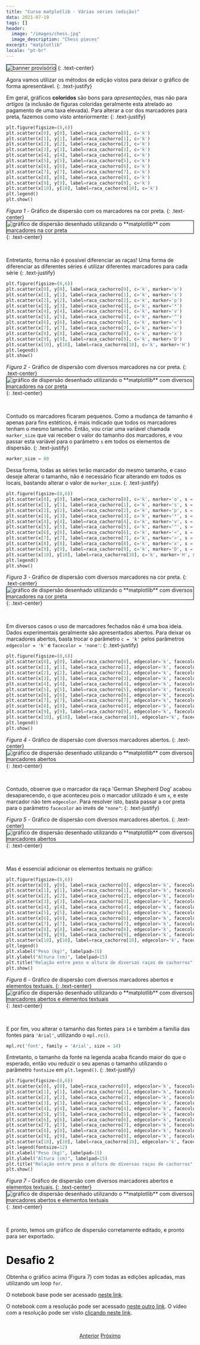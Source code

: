 ```yaml
---
title: "Curso matplotlib - Várias séries (edição)"
data: 2021-07-19
tags: []
header:
  image: "/images/chess.jpg"
  image_description: "Chess pieces"
excerpt: "matplotlib"
locale: "pt-br"
---
```


<img style="border: solid 1px black" src="{{ site.url }}{{ site.baseurl }}/images/curso-matplotlib/generico/banner.png" alt="banner provisório " >
{: .text-center}

<br>

Agora vamos utilizar os métodos de edição vistos para deixar o gráfico de forma apresentável.
{: .text-justify}

Em geral, gráficos **coloridos** são bons para *apresentações*, mas não para *artigos* (a inclusão de figuras coloridas geralmente esta atrelado ao pagamento de uma taxa elevada). Para alterar a cor dos marcadores para preta, fazemos como visto anteriormente:
{: .text-justify}

```python
plt.figure(figsize=(8,6))
plt.scatter(x[0], y[0], label=raca_cachorro[0], c='k')
plt.scatter(x[1], y[1], label=raca_cachorro[1], c='k')
plt.scatter(x[2], y[2], label=raca_cachorro[2], c='k')
plt.scatter(x[3], y[3], label=raca_cachorro[3], c='k')
plt.scatter(x[4], y[4], label=raca_cachorro[4], c='k')
plt.scatter(x[5], y[5], label=raca_cachorro[5], c='k')
plt.scatter(x[6], y[6], label=raca_cachorro[6], c='k')
plt.scatter(x[7], y[7], label=raca_cachorro[7], c='k')
plt.scatter(x[8], y[8], label=raca_cachorro[8], c='k')
plt.scatter(x[9], y[9], label=raca_cachorro[9], c='k')
plt.scatter(x[10], y[10], label=raca_cachorro[10], c='k')
plt.legend()
plt.show()
```


*Figura 1* - Gráfico de dispersão com os marcadores na cor preta.
{: .text-center}
<img style="border: solid 1px black" src="{{ site.url }}{{ site.baseurl }}/images/curso-matplotlib/14/grafico-dispersao-series-edicao-01.png" alt="gráfico de dispersão desenhado utilizando o **matplotlib** com marcadores na cor preta" >
{: .text-center}

<br>


Entretanto, forma não é possível diferenciar as raças! Uma forma de diferenciar as diferentes séries é utilizar diferentes marcadores para cada série
{: .text-justify}


```python
plt.figure(figsize=(8,6))
plt.scatter(x[0], y[0], label=raca_cachorro[0], c='k', marker='o')
plt.scatter(x[1], y[1], label=raca_cachorro[1], c='k', marker='s')
plt.scatter(x[2], y[2], label=raca_cachorro[2], c='k', marker='p')
plt.scatter(x[3], y[3], label=raca_cachorro[3], c='k', marker='*')
plt.scatter(x[4], y[4], label=raca_cachorro[4], c='k', marker='v')
plt.scatter(x[5], y[5], label=raca_cachorro[5], c='k', marker='^')
plt.scatter(x[6], y[6], label=raca_cachorro[6], c='k', marker='<')
plt.scatter(x[7], y[7], label=raca_cachorro[7], c='k', marker='>')
plt.scatter(x[8], y[8], label=raca_cachorro[8], c='k', marker='x')
plt.scatter(x[9], y[9], label=raca_cachorro[9], c='k', marker='D')
plt.scatter(x[10], y[10], label=raca_cachorro[10], c='k', marker='H')
plt.legend()
plt.show()
```

*Figura 2* - Gráfico de dispersão com diversos marcadores na cor preta.
{: .text-center}
<img style="border: solid 1px black" src="{{ site.url }}{{ site.baseurl }}/images/curso-matplotlib/14/grafico-dispersao-series-edicao-02.png" alt="gráfico de dispersão desenhado utilizando o **matplotlib** com diversos marcadores na cor preta" >
{: .text-center}

<br>


Contudo os marcadores ficaram pequenos. Como a mudança de tamanho é apenas para fins estéticos, é mais indicado que todos os marcadores tenham o mesmo tamanho. Então, vou criar uma variável chamada `marker_size` que vai receber o valor do tamanho dos marcadores, e vou passar esta variável para o parâmetro `s` em todos os elementos de dispersão.
{: .text-justify}

```python
marker_size = 80
```

Dessa forma, todas as séries terão marcador do mesmo tamanho, e caso deseje alterar o tamanho, não é necessário ficar alterando em todos os locais, bastando alterar o valor de `marker_size`.
{: .text-justify}

```python
plt.figure(figsize=(8,6))
plt.scatter(x[0], y[0], label=raca_cachorro[0], c='k', marker='o', s = marker_size)
plt.scatter(x[1], y[1], label=raca_cachorro[1], c='k', marker='s', s = marker_size)
plt.scatter(x[2], y[2], label=raca_cachorro[2], c='k', marker='p', s = marker_size)
plt.scatter(x[3], y[3], label=raca_cachorro[3], c='k', marker='*', s = marker_size)
plt.scatter(x[4], y[4], label=raca_cachorro[4], c='k', marker='v', s = marker_size)
plt.scatter(x[5], y[5], label=raca_cachorro[5], c='k', marker='^', s = marker_size)
plt.scatter(x[6], y[6], label=raca_cachorro[6], c='k', marker='<', s = marker_size)
plt.scatter(x[7], y[7], label=raca_cachorro[7], c='k', marker='>', s = marker_size)
plt.scatter(x[8], y[8], label=raca_cachorro[8], c='k', marker='x', s = marker_size)
plt.scatter(x[9], y[9], label=raca_cachorro[9], c='k', marker='D', s = marker_size)
plt.scatter(x[10], y[10], label=raca_cachorro[10], c='k', marker='H', s = marker_size)
plt.legend()
plt.show()
```


*Figura 3* - Gráfico de dispersão com diversos marcadores na cor preta.
{: .text-center}
<img style="border: solid 1px black" src="{{ site.url }}{{ site.baseurl }}/images/curso-matplotlib/14/grafico-dispersao-series-edicao-04.png" alt="gráfico de dispersão desenhado utilizando o **matplotlib** com diversos marcadores na cor preta" >
{: .text-center}

<br>


Em diversos casos o uso de marcadores fechados não é uma boa ideia. Dados experimentais geralmente são apresentados abertos. Para deixar os marcadores abertos, basta trocar o parâmetro `c = 'k'` pelos parâmetros `edgecolor = 'k'` e `facecolor = 'none'`:
{: .text-justify}


```python
plt.figure(figsize=(8,6))
plt.scatter(x[0], y[0], label=raca_cachorro[0], edgecolor='k', facecolor='none', marker='o', s = marker_size)
plt.scatter(x[1], y[1], label=raca_cachorro[1], edgecolor='k', facecolor='none', marker='s', s = marker_size)
plt.scatter(x[2], y[2], label=raca_cachorro[2], edgecolor='k', facecolor='none', marker='p', s = marker_size)
plt.scatter(x[3], y[3], label=raca_cachorro[3], edgecolor='k', facecolor='none', marker='*', s = marker_size)
plt.scatter(x[4], y[4], label=raca_cachorro[4], edgecolor='k', facecolor='none', marker='v', s = marker_size)
plt.scatter(x[5], y[5], label=raca_cachorro[5], edgecolor='k', facecolor='none', marker='^', s = marker_size)
plt.scatter(x[6], y[6], label=raca_cachorro[6], edgecolor='k', facecolor='none', marker='<', s = marker_size)
plt.scatter(x[7], y[7], label=raca_cachorro[7], edgecolor='k', facecolor='none', marker='>', s = marker_size)
plt.scatter(x[8], y[8], label=raca_cachorro[8], edgecolor='k', facecolor='none', marker='x', s = marker_size)
plt.scatter(x[9], y[9], label=raca_cachorro[9], edgecolor='k', facecolor='none', marker='D', s = marker_size)
plt.scatter(x[10], y[10], label=raca_cachorro[10], edgecolor='k', facecolor='none', marker='H', s = marker_size)
plt.legend()
plt.show()
```

*Figura 4* - Gráfico de dispersão com diversos marcadores abertos.
{: .text-center}
<img style="border: solid 1px black" src="{{ site.url }}{{ site.baseurl }}/images/curso-matplotlib/14/grafico-dispersao-series-edicao-03.png" alt="gráfico de dispersão desenhado utilizando o **matplotlib** com diversos marcadores abertos" >
{: .text-center}

<br>


Contudo, observe que o marcador da raça 'German Shepherd Dog' acabou desaparecendo, o que aconteceu pois o marcador utilizado é um `x`, e este marcador não tem `edgecolor`. Para resolver isto, basta passar a cor preta para o parâmetro `facecolor` ao invés de `"none"`:
{: .text-justify}

*Figura 5* - Gráfico de dispersão com diversos marcadores abertos.
{: .text-center}
<img style="border: solid 1px black" src="{{ site.url }}{{ site.baseurl }}/images/curso-matplotlib/14/grafico-dispersao-series-edicao-05.png" alt="gráfico de dispersão desenhado utilizando o **matplotlib** com diversos marcadores abertos" >
{: .text-center}

<br>

Mas é essencial adicionar os elementos textuais no gráfico:

```python
plt.figure(figsize=(8,6))
plt.scatter(x[0], y[0], label=raca_cachorro[0], edgecolor='k', facecolor='none', marker='o', s = marker_size)
plt.scatter(x[1], y[1], label=raca_cachorro[1], edgecolor='k', facecolor='none', marker='s', s = marker_size)
plt.scatter(x[2], y[2], label=raca_cachorro[2], edgecolor='k', facecolor='none', marker='p', s = marker_size)
plt.scatter(x[3], y[3], label=raca_cachorro[3], edgecolor='k', facecolor='none', marker='*', s = marker_size)
plt.scatter(x[4], y[4], label=raca_cachorro[4], edgecolor='k', facecolor='none', marker='v', s = marker_size)
plt.scatter(x[5], y[5], label=raca_cachorro[5], edgecolor='k', facecolor='none', marker='^', s = marker_size)
plt.scatter(x[6], y[6], label=raca_cachorro[6], edgecolor='k', facecolor='none', marker='<', s = marker_size)
plt.scatter(x[7], y[7], label=raca_cachorro[7], edgecolor='k', facecolor='none', marker='>', s = marker_size)
plt.scatter(x[8], y[8], label=raca_cachorro[8], edgecolor='k', facecolor='k', marker='x', s = marker_size)
plt.scatter(x[9], y[9], label=raca_cachorro[9], edgecolor='k', facecolor='none', marker='D', s = marker_size)
plt.scatter(x[10], y[10], label=raca_cachorro[10], edgecolor='k', facecolor='none', marker='H', s = marker_size)
plt.legend()
plt.xlabel("Peso (kg)", labelpad=15)
plt.ylabel("Altura (cm)", labelpad=15)
plt.title("Relação entre peso e altura de diversas raças de cachorros", pad=15)
plt.show()
```

*Figura 6* - Gráfico de dispersão com diversos marcadores abertos e elementos textuais.
{: .text-center}
<img style="border: solid 1px black" src="{{ site.url }}{{ site.baseurl }}/images/curso-matplotlib/14/grafico-dispersao-series-edicao-06.png" alt="gráfico de dispersão desenhado utilizando o **matplotlib** com diversos marcadores abertos e elementos textuais" >
{: .text-center}

<br>


 E por fim, vou alterar o tamanho das fontes para `14` e também a família das fontes para `'Arial'`, utilizando o `mpl.rc()`.

```python
mpl.rc('font', family = 'Arial', size = 14)
```

Entretanto, o tamanho da fonte na legenda acaba ficando maior do que o esperado, então vou reduzir o seu apenas o tamanho utilizando o parâmetro `fontsize` em  `plt.legend()`.
{: .text-justify}


```python
plt.figure(figsize=(8,6))
plt.scatter(x[0], y[0], label=raca_cachorro[0], edgecolor='k', facecolor='none', marker='o', s = marker_size)
plt.scatter(x[1], y[1], label=raca_cachorro[1], edgecolor='k', facecolor='none', marker='s', s = marker_size)
plt.scatter(x[2], y[2], label=raca_cachorro[2], edgecolor='k', facecolor='none', marker='p', s = marker_size)
plt.scatter(x[3], y[3], label=raca_cachorro[3], edgecolor='k', facecolor='none', marker='*', s = marker_size)
plt.scatter(x[4], y[4], label=raca_cachorro[4], edgecolor='k', facecolor='none', marker='v', s = marker_size)
plt.scatter(x[5], y[5], label=raca_cachorro[5], edgecolor='k', facecolor='none', marker='^', s = marker_size)
plt.scatter(x[6], y[6], label=raca_cachorro[6], edgecolor='k', facecolor='none', marker='<', s = marker_size)
plt.scatter(x[7], y[7], label=raca_cachorro[7], edgecolor='k', facecolor='none', marker='>', s = marker_size)
plt.scatter(x[8], y[8], label=raca_cachorro[8], edgecolor='k', facecolor='k', marker='x', s = marker_size)
plt.scatter(x[9], y[9], label=raca_cachorro[9], edgecolor='k', facecolor='none', marker='D', s = marker_size)
plt.scatter(x[10], y[10], label=raca_cachorro[10], edgecolor='k', facecolor='none', marker='H', s = marker_size)
plt.legend(fontsize=12)
plt.xlabel("Peso (kg)", labelpad=15)
plt.ylabel("Altura (cm)", labelpad=15)
plt.title("Relação entre peso e altura de diversas raças de cachorros", pad=15)
plt.show()
```

*Figura 7* - Gráfico de dispersão com diversos marcadores abertos e elementos textuais.
{: .text-center}
<img style="border: solid 1px black" src="{{ site.url }}{{ site.baseurl }}/images/curso-matplotlib/14/grafico-dispersao-series-edicao-07.png" alt="gráfico de dispersão desenhado utilizando o **matplotlib** com diversos marcadores abertos e elementos textuais" >
{: .text-center}

<br>


E pronto, temos um gráfico de dispersão corretamente editado, e pronto para ser exportado.


<h1><a style="color:black" id="">Desafio 2</a></h1>

Obtenha o gráfico acima (Figura 7) com todas as edições aplicadas, mas utilizando um loop `for`.

O notebook base pode ser acessado [neste link](https://github.com/andersonmdcanteli/matplotlib-course/blob/main/curso/grafico-dispersao/desafio-2/Desafio-2.ipynb).

O notebook com a resolução pode ser acessado [neste outro link](https://github.com/andersonmdcanteli/matplotlib-course/blob/main/curso/grafico-dispersao/desafio-2/Desafio-2-final.ipynb). O vídeo com a resolução pode ser visto [clicando neste link](https://youtu.be/MImLX6iN5uA).


<br>

<p style="text-align: center">
  <a href="/Curso-matplotlib-13" class="btn btn--success">Anterior</a>
  <a href="/Curso-matplotlib-15" class="btn btn--success">Próximo</a>
</p>

